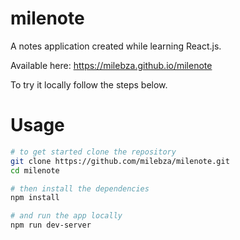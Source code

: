 # milenote
A notes application created while learning React.js.

Available here: https://milebza.github.io/milenote

To try it locally follow the steps below.

# Usage

``` bash
# to get started clone the repository
git clone https://github.com/milebza/milenote.git
cd milenote

# then install the dependencies
npm install

# and run the app locally
npm run dev-server
```
